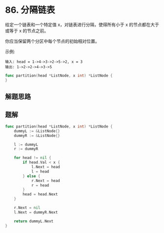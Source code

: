 # 86. 分隔链表
给定一个链表和一个特定值 x，对链表进行分隔，使得所有小于 x 的节点都在大于或等于 x 的节点之前。

你应当保留两个分区中每个节点的初始相对位置。

示例:
```
输入: head = 1->4->3->2->5->2, x = 3
输出: 1->2->2->4->3->5
```

```go
func partition(head *ListNode, x int) *ListNode {
}
```

## 解题思路

## 题解

```go
func partition(head *ListNode, x int) *ListNode {
    dummyL := &ListNode{}
    dummyR := &ListNode{}

    l := dummyL
    r := dummyR

    for head != nil {
        if head.Val < x {
            l.Next = head
            l = head
        } else {
            r.Next = head
            r = head
        }
        head = head.Next
    }

    r.Next = nil
    l.Next = dummyR.Next

    return dummyL.Next
}
```
